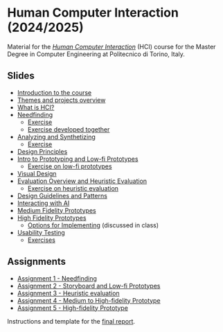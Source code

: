 # Human Computer Interaction (2024/2025)

Material for the _[Human Computer Interaction](https://github.com/polito-hci-2024)_ (HCI) course for the Master Degree in Computer Engineering at Politecnico di Torino, Italy.

## Slides

* [Introduction to the course](./slides/00-intro.pdf)
* [Themes and projects overview](./slides/00-themes-projects-overview.pdf)
* [What is HCI?](./slides/01-whatisHCI.pdf)
* [Needfinding](./slides/02-needfinding.pdf)
  * [Exercise](./slides/02b-needfinding-exercise.pdf)
  * [Exercise developed together](./slides/02b-needfinding-exercise.pdf)
* [Analyzing and Synthetizing](./slides/03-analyzing.pdf)
  * [Exercise](./slides/03b-analyzing-exercise.pdf)
* [Design Principles](./slides/04-design-principles.pdf)
* [Intro to Prototyping and Low-fi Prototypes](./slides/05-low-fi-prototypes.pdf)
  * [Exercise on low-fi prototypes](./slides/05b-low-fi-prototypes-exercise.pdf)
* [Visual Design](./slides/06-visual-design.pdf)
* [Evaluation Overview and Heuristic Evaluation](./slides/07-heuristic-evaluation.pdf)
  * [Exercise on heuristic evaluation](./slides/07b-heuristic-evaluation-exercise.pdf)
* [Design Guidelines and Patterns](./slides/08-design-guidelines-patterns.pdf)
* [Interacting with AI](./slides/09-human-ai-interaction.pdf)
* [Medium Fidelity Prototypes](./slides/10-mid-fi-prototypes.pdf)
* [High Fidelity Prototypes](./slides/11-hi-fi-prototypes.pdf)
  * [Options for Implementing](./slides/11a-tech-choices.pdf) (discussed in class)
* [Usability Testing](./slides/12-usability-testing.pdf)
  * [Exercises](./slides/12-usability-testing.pdf)


## Assignments
* [Assignment 1 - Needfinding](./assignments/A1-needfinding.pdf)
* [Assignment 2 - Storyboard and Low-fi Prototypes](./assignments/A2-storyboard-paper-prototypes.pdf)
* [Assignment 3 - Heuristic evaluation](./assignments/A3-heuristic-evaluation.pdf)
* [Assignment 4 - Medium to High-fidelity Prototype](./assignments/A4-mid-to-hi-fidelity.pdf)
* [Assignment 5 - High-fidelity Prototype](./assignments/A5-high-fidelity-prototype.pdf)

Instructions and template for the [final report](./assignments/final-report-instructions.pdf).
